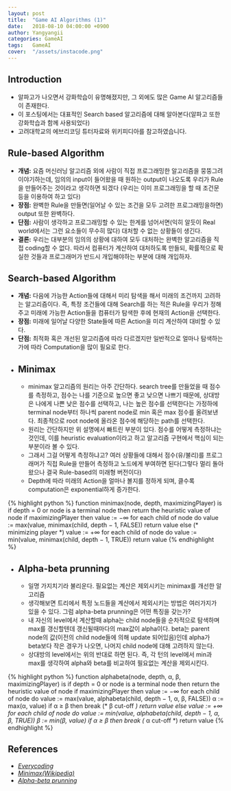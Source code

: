 ```yaml
---
layout: post
title:  "Game AI Algorithms (1)"
date:   2018-08-10 04:00:00 +0900
author: Yangyangii
categories: GameAI
tags:	GameAI
cover:  "/assets/instacode.png"
---
```


## Introduction
+	알파고가 나오면서 강화학습이 유명해졌지만, 그 외에도 많은 Game AI 알고리즘들이 존재한다.
+	이 포스팅에서는 대표적인 Search based 알고리즘에 대해 알아본다(알파고 또한 강화학습과 함께 사용되었다)
+	고려대학교의 에브리코딩 튜터자료와 위키피디아를 참고하였습니다.


## Rule-based Algorithm
+	**개념:** 요즘 머신러닝 알고리즘 외에 사람이 직접 프로그래밍한 알고리즘을 뭉뚱그려 이야기하는데, 임의의 input이 들어왔을 때 원하는 output이 나오도록 우리가 Rule을 만들어주는 것이라고 생각하면 되겠다 (우리는 이미 프로그래밍을 할 때 조건문 등을 이용하여 하고 있다)
+	**장점:** 완벽한 Rule을 만들면(일어날 수 있는 조건을 모두 고려한 프로그래밍을하면) output 또한 완벽하다.
+	**단점:** 사람이 생각하고 프로그래밍할 수 있는 한계를 넘어서면(익히 알듯이 Real world에서는 그런 요소들이 무수히 많다) 대처할 수 없는 상황들이 생긴다.
+	**결론:** 우리는 대부분의 임의의 상황에 대하여 모두 대처하는 완벽한 알고리즘을 직접 coding할 수 없다. 따라서 컴퓨터가 계산하여 대처하도록 만들되, 확률적으로 확실한 것들과 프로그래머가 반드시 개입해야하는 부분에 대해 개입하자.


## Search-based Algorithm
+	**개념:** 다음에 가능한 Action들에 대해서 미리 탐색을 해서 미래의 조건까지 고려하는 알고리즘이다. 즉, 특정 조건들에 대해 Search를 하는 적은 Rule을 우리가 정해주고 미래에 가능한 Action들을 컴퓨터가 탐색한 후에 현재의 Action을 선택한다.
+	**장점:** 미래에 일어날 다양한 State들에 따른 Action을 미리 계산하여 대비할 수 있다.
+	**단점:** 최적화 혹은 개선된 알고리즘에 따라 다르겠지만 일반적으로 얼마나 탐색하는가에 따라 Computation을 많이 필요로 한다.
+	##	Minimax
	+	minimax 알고리즘의 원리는 아주 간단하다. search tree를 만들었을 때 점수를 측정하고, 점수는 나를 기준으로 높으면 좋고 낮으면 나쁘기 때문에, 상대방은 나에게 나쁜 낮은 점수를 선택하고, 나는 높은 점수를 선택한다는 가정하에 terminal node부터 하나씩 parent node로 min 혹은 max 점수를 올려보낸다. 최종적으로 root node에 올라온 점수에 해당하는 path를 선택한다.
	+	원리는 간단하지만 위 설명에서 빠트린 부분이 있다. 점수를 어떻게 측정하냐는 것인데, 이를 heuristic evaluation이라고 하고 알고리즘 구현에서 핵심이 되는 부분이라 볼 수 있다.
	+	그래서 그걸 어떻게 측정하냐고? 여러 상황들에 대해서 점수(유/불리)를 프로그래머가 직접 Rule을 만들어 측정하고 노드에게 부여하면 된다(그렇다 멀리 돌아왔으나 결국 Rule-based의 미래형 버전이다)
	+	Depth에 따라 미래의 Action을 얼마나 볼지를 정하게 되며, 클수록 computation은 exponential하게 증가한다.
	
{% highlight python %}
function minimax(node, depth, maximizingPlayer) is
    if depth = 0 or node is a terminal node then
        return the heuristic value of node
    if maximizingPlayer then
        value := −∞
        for each child of node do
            value := max(value, minimax(child, depth − 1, FALSE))
        return value
    else (* minimizing player *)
        value := +∞
        for each child of node do
            value := min(value, minimax(child, depth − 1, TRUE))
        return value
{% endhighlight %}

+	## Alpha-beta prunning
	+	일명 가지치기라 불리운다. 필요없는 계산은 제외시키는 minimax를 개선한 알고리즘
	+	생각해보면 트리에서 특정 노드들을 계산에서 제외시키는 방법은 여러가지가 있을 수 있다. 그럼 alpha-beta prunning은 어떤 특징을 갖는가?
	+	내 자신의 level에서 계산할때 alpha는 child node들을 순차적으로 탐색하며 max를 갱신할텐데 갱신될때마다의 max값이 alpha이다. beta는 parent node의 값(이전의 child node들에 의해 update 되어있음)인데 alpha가 beta보다 작은 경우가 나오면, 나머지 child node에 대해 고려하지 않는다.
	+	상대방의 level에서는 위의 반대로 하면 된다. 즉, 각 턴의 level에서 min과 max를 생각하여 alpha와 beta를 비교하여 필요없는 계산을 제외시킨다.

{% highlight python %}
function alphabeta(node, depth, α, β, maximizingPlayer) is
    if depth = 0 or node is a terminal node then
        return the heuristic value of node
    if maximizingPlayer then
        value := −∞
        for each child of node do
            value := max(value, alphabeta(child, depth − 1, α, β, FALSE))
            α := max(α, value)
            if α ≥ β then
                break (* β cut-off *)
        return value
    else
        value := +∞
        for each child of node do
            value := min(value, alphabeta(child, depth − 1, α, β, TRUE))
            β := min(β, value)
            if α ≥ β then
                break (* α cut-off *)
        return value
{% endhighlight %}


## References
+   <em>[Everycoding](https://everycoding.net/tutor/38)</em>
+	<em>[Minimax(Wikipedia)](https://en.wikipedia.org/wiki/Minimax)</em>
+	<em>[Alpha-beta prunning](https://en.wikipedia.org/wiki/Alpha%E2%80%93beta_pruning)</em>